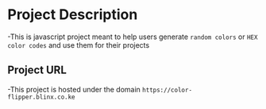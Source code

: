 # Project Description
-This is javascript project meant to help users generate `random colors` or `HEX color codes` and use them for their projects

## Project URL
-This project is hosted under the domain `https://color-flipper.blinx.co.ke`

